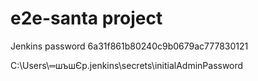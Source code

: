 
# e2e-santa project

Jenkins password
6a31f861b80240c9b0679ac777830121

C:\Users\═шъшЄр\.jenkins\secrets\initialAdminPassword